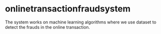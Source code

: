 # onlinetransactionfraudsystem
The system works on machine learning algorithms where we use dataset to detect the frauds in the online transaction.
